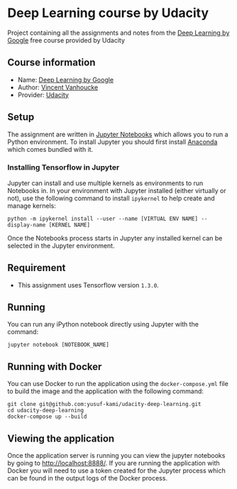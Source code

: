 # Deep Learning course by Udacity
Project containing all the assignments and notes from the [Deep Learning by Google](https://www.udacity.com/course/deep-learning--ud730) free course provided by Udacity

## Course information
* Name: [Deep Learning by Google](https://www.udacity.com/course/deep-learning--ud730)
* Author: [Vincent Vanhoucke](https://research.google.com/pubs/VincentVanhoucke.html)
* Provider: [Udacity](https://www.udacity.com)

## Setup
The assignment are written in [Jupyter Notebooks](https://jupyter.org/) which allows you to run a Python environment. To install Jupyter you should first install [Anaconda](https://www.anaconda.com/download/) which comes bundled with it.
### Installing Tensorflow in Jupyter
Jupyter can install and use multiple kernels as environments to run Notebooks in. In your environment with Jupyter installed (either virtually or not), use the following command to install `ipykernel` to help create and manage kernels:
```
python -m ipykernel install --user --name [VIRTUAL ENV NAME] --display-name [KERNEL NAME]
```
Once the Notebooks process starts in Jupyter any installed kernel can be selected in the Jupyter environment.

## Requirement
- This assignment uses Tensorflow version `1.3.0`.

## Running
You can run any iPython notebook directly using Jupyter with the command:
```
jupyter notebook [NOTEBOOK_NAME]
```

## Running with Docker
You can use Docker to run the application using the `docker-compose.yml` file to build the image and the application with the following command:
```
git clone git@github.com:yusuf-kami/udacity-deep-learning.git
cd udacity-deep-learning
docker-compose up --build
```

## Viewing the application
Once the application server is running you can view the jupyter notebooks by going to [http://localhost:8888/](http://localhost:8888/).
If you are running the application with Docker you will need to use a token created for the Jupyter process which can be found in the output logs of the Docker process.
